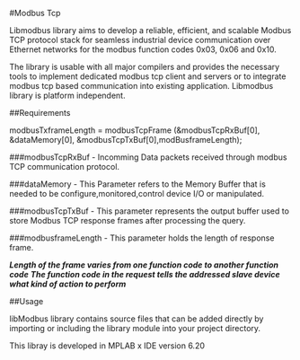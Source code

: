 #Modbus Tcp

Libmodbus library aims to develop a reliable, efficient, and scalable Modbus TCP protocol stack for seamless industrial device communication over 
Ethernet networks for the modbus function codes 0x03, 0x06 and 0x10.

The library is usable with all major compilers and provides the necessary tools to implement dedicated modbus tcp client and servers or to integrate modbus tcp based communication into existing application.
Libmodbus library is platform independent.

##Requirements

modbusTxframeLength = modbusTcpFrame (&modbusTcpRxBuf[0], &dataMemory[0], &modbusTcpTxBuf[0],modBusframeLength);

###modbusTcpRxBuf - Incomming Data packets received through modbus TCP communication protocol.

###dataMemory - This Parameter refers to the Memory Buffer that is needed to be configure,monitored,control device I/O or manipulated.

###modbusTcpTxBuf - This parameter represents the output buffer used to store Modbus TCP response frames after processing the query.

###modbusframeLength - This parameter holds the length of response frame.


***Length of the frame varies from one function code to another function code***
***The function code in the request tells the addressed slave device what kind of action to perform***

##Usage

libModbus library contains source files that can be added directly by importing or including the library module into your project directory.

This libray is developed in MPLAB x IDE version 6.20









